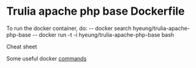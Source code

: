 # Trulia apache php base Dockerfile
To run the docker container, do:
-- docker search hyeung/trulia-apache-php-base
-- docker run -t -i hyeung/trulia-apache-php-base bash

Cheat sheet

 Some useful docker [commands](https://gist.github.com/wsargent/7049221)
